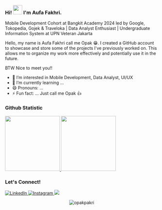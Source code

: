 ### Hi! <img src="https://raw.githubusercontent.com/MartinHeinz/MartinHeinz/master/wave.gif" width="30px"> I'm Aufa Fakhri.

Mobile Development Cohort at Bangkit Academy 2024 led by Google, Tokopedia, Gojek & Traveloka | Data Analyst Enthusiast | Undergraduate Information System at UPN Veteran Jakarta

Hello, my name is Aufa Fakhri call me Opak 😁. I created a GitHub account to showcase and store some of the projects I've previously worked on. This allows me to organize my work more effectively and potentially use it in the future. 

BTW Nice to meet you!!

- 👀 I’m interested in Mobile Development, Data Analyst, UI/UX
- 🌱 I’m currently learning ...
- 😄 Pronouns: ...
- ⚡ Fun fact: ... Just call me Opak 👍
  
### Github Statistic
<p align="left">
<a href="https://github.com/opakpakri">
  <img height="180em" src="https://github-readme-stats-eight-theta.vercel.app/api?username=opakpakri&show_icons=true&theme=algolia&include_all_commits=true&count_private=true"/>
  <img height="180em" src="https://github-readme-stats-eight-theta.vercel.app/api/top-langs/?username=opakpakri&layout=compact&theme=algolia"/>
</a>
</p>

### Let's Connect!
<p> 
  <a href="https://www.linkedin.com/in/aufafakhri/"target="blank">
    <img alt="LinkedIn" src="https://img.shields.io/badge/linkedin-%230077B5.svg?&style=for-the-badge&logo=linkedin&logoColor=white" />
  </a>
  <a href="https://www.instagram.com/opakpakri_/"target="blank">
    <img alt="Instagram" src="https://img.shields.io/badge/instagram-%23E4405F.svg?&style=for-the-badge&logo=instagram&logoColor=white" />
  </a> 
  <a href="https://www.facebook.com/aufafakhri.aufafakhri" target="blank">
    <img align="Facebook" src="https://img.shields.io/badge/facebook-1064fc.svg?&style=for-the-badge&logo=facebook&logoColor=white" />
  </a>
</p>

<div align="center"> 
  <img src="https://komarev.com/ghpvc/?username=opakpakri&label=Profile%20views&color=0e75b6&style=flat" alt="opakpakri" /> 
</div>

